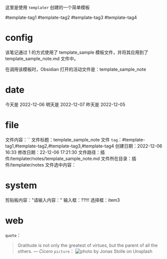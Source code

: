 这里是使用 `templater` 创建的一个简单模板

#template-tag1 #template-tag2 #template-tag3 #template-tag4
 
# config

该笔记通过 1 的方式使用了 template_sample 模板文件，并将其应用到了 template_sample_note.md 文件中。

在调用该模板时，Obsidian 打开的活动文件是：template_sample_note

# date

今天是 2022-12-06
明天是 2022-12-07
昨天是 2022-12-05

# file

文件内容：``
文件标题：template_sample_note
文件 `tag`：#template-tag1,#template-tag2,#template-tag3,#template-tag4
创建日期：2022-12-06 16:33
修改日期：22-12-06 17:21:30
文件路径：插件/templater/notes/template_sample_note.md
文件所在目录：插件/templater/notes
文件选中内容：

# system

剪贴板内容："请输入内容："
输入框：??!!!
选择框：item3

# web
`quote`：
> Gratitude is not only the greatest of virtues, but the parent of all the others.
> — <cite>Cicero</cite>
`picture`：
![photo by Jonas Stolle on Unsplash](https://images.unsplash.com/photo-1555786766-e1e69380c4bc?crop=entropy&cs=tinysrgb&fm=jpg&ixid=MnwzNjM5Nzd8MHwxfHJhbmRvbXx8fHx8fHx8fDE2NzAzMTg1MzQ&ixlib=rb-4.0.3&q=80&w=1)